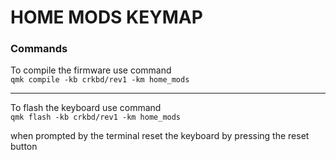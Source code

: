 # HOME MODS KEYMAP

### Commands
To compile the firmware use command  
`qmk compile -kb crkbd/rev1 -km home_mods`
  
---

To flash the keyboard use command  
`qmk flash -kb crkbd/rev1 -km home_mods`  

when prompted by the terminal reset the keyboard by pressing the reset button